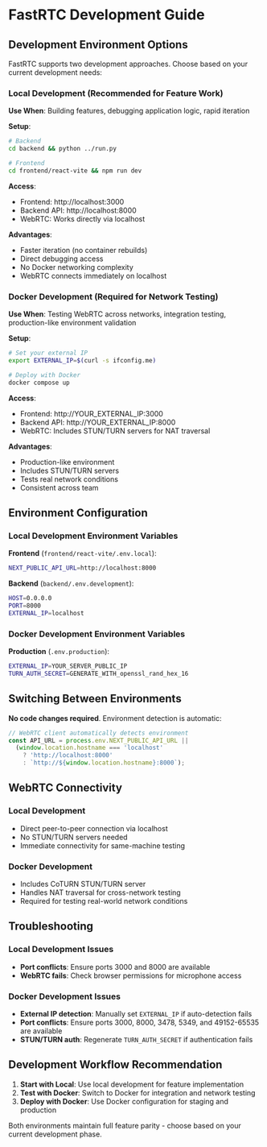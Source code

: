 # FastRTC Development Guide

## Development Environment Options

FastRTC supports two development approaches. Choose based on your current development needs:

### Local Development (Recommended for Feature Work)

**Use When**: Building features, debugging application logic, rapid iteration

**Setup**:
```bash
# Backend
cd backend && python ../run.py

# Frontend  
cd frontend/react-vite && npm run dev
```

**Access**:
- Frontend: http://localhost:3000
- Backend API: http://localhost:8000
- WebRTC: Works directly via localhost

**Advantages**:
- Faster iteration (no container rebuilds)
- Direct debugging access
- No Docker networking complexity
- WebRTC connects immediately on localhost

### Docker Development (Required for Network Testing)

**Use When**: Testing WebRTC across networks, integration testing, production-like environment validation

**Setup**:
```bash
# Set your external IP
export EXTERNAL_IP=$(curl -s ifconfig.me)

# Deploy with Docker
docker compose up
```

**Access**:
- Frontend: http://YOUR_EXTERNAL_IP:3000
- Backend API: http://YOUR_EXTERNAL_IP:8000
- WebRTC: Includes STUN/TURN servers for NAT traversal

**Advantages**:
- Production-like environment
- Includes STUN/TURN servers
- Tests real network conditions
- Consistent across team

## Environment Configuration

### Local Development Environment Variables

**Frontend** (`frontend/react-vite/.env.local`):
```bash
NEXT_PUBLIC_API_URL=http://localhost:8000
```

**Backend** (`backend/.env.development`):
```bash
HOST=0.0.0.0
PORT=8000
EXTERNAL_IP=localhost
```

### Docker Development Environment Variables

**Production** (`.env.production`):
```bash
EXTERNAL_IP=YOUR_SERVER_PUBLIC_IP
TURN_AUTH_SECRET=GENERATE_WITH_openssl_rand_hex_16
```

## Switching Between Environments

**No code changes required**. Environment detection is automatic:

```typescript
// WebRTC client automatically detects environment
const API_URL = process.env.NEXT_PUBLIC_API_URL || 
  (window.location.hostname === 'localhost' 
    ? 'http://localhost:8000' 
    : `http://${window.location.hostname}:8000`);
```

## WebRTC Connectivity

### Local Development
- Direct peer-to-peer connection via localhost
- No STUN/TURN servers needed
- Immediate connectivity for same-machine testing

### Docker Development  
- Includes CoTURN STUN/TURN server
- Handles NAT traversal for cross-network testing
- Required for testing real-world network conditions

## Troubleshooting

### Local Development Issues
- **Port conflicts**: Ensure ports 3000 and 8000 are available
- **WebRTC fails**: Check browser permissions for microphone access

### Docker Development Issues
- **External IP detection**: Manually set `EXTERNAL_IP` if auto-detection fails
- **Port conflicts**: Ensure ports 3000, 8000, 3478, 5349, and 49152-65535 are available
- **STUN/TURN auth**: Regenerate `TURN_AUTH_SECRET` if authentication fails

## Development Workflow Recommendation

1. **Start with Local**: Use local development for feature implementation
2. **Test with Docker**: Switch to Docker for integration and network testing
3. **Deploy with Docker**: Use Docker configuration for staging and production

Both environments maintain full feature parity - choose based on your current development phase.
